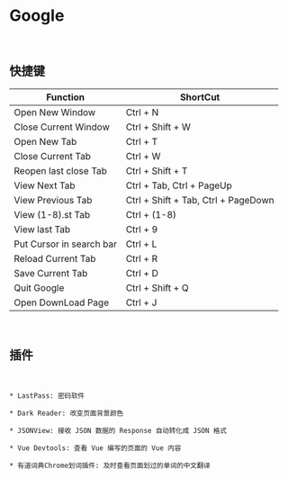 # Google

<br />

## 快捷键

Function|ShortCut|
---|---
Open New Window |                          Ctrl + N
Close Current Window |                     Ctrl + Shift + W
Open New Tab |                                 Ctrl + T
Close Current Tab |                            Ctrl + W
Reopen last close Tab |                      Ctrl + Shift + T
View Next Tab |                                 Ctrl + Tab, Ctrl + PageUp
View Previous Tab |                           Ctrl + Shift + Tab, Ctrl + PageDown
View (1-8).st Tab |                             Ctrl + (1-8)
View last Tab |                                   Ctrl + 9
Put Cursor in search bar |                  Ctrl + L
Reload Current Tab |                         Ctrl + R
Save Current Tab |                            Ctrl + D
Quit Google |                                    Ctrl + Shift + Q
Open DownLoad Page |                    Ctrl + J

<br />

## 插件

<br />

```text
* LastPass: 密码软件

* Dark Reader: 改变页面背景颜色

* JSONView: 接收 JSON 数据的 Response 自动转化成 JSON 格式

* Vue Devtools: 查看 Vue 编写的页面的 Vue 内容

* 有道词典Chrome划词插件: 及时查看页面划过的单词的中文翻译
```


